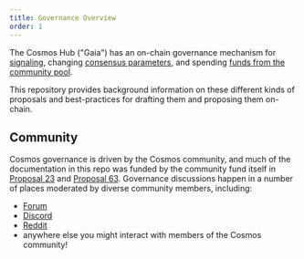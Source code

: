 ```yaml
---
title: Governance Overview
order: 1
---
```


The Cosmos Hub ("Gaia") has an on-chain governance mechanism for [signaling](./proposal-types/text-prop.md), changing [consensus parameters](./proposal-types/param-change.md), and spending [funds from the community pool](./proposal-types/community-pool-spend.md). 

This repository provides background information on these different kinds of proposals and best-practices for drafting them and proposing them on-chain.

## Community

Cosmos governance is driven by the Cosmos community, and much of the documentation in this repo was funded by the community fund itself in
[Proposal 23](https://www.mintscan.io/cosmos/proposals/23) and [Proposal 63](https://www.mintscan.io/cosmos/proposals/63).
Governance discussions happen in a number of places moderated by diverse community members, including:

- [Forum](http://forum.cosmos.network/)
- [Discord](https://discord.gg/interchain)
- [Reddit](http://reddit.com/r/cosmosnetwork)
- anywhere else you might interact with members of the Cosmos community!

